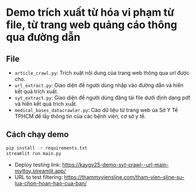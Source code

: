# Demo trích xuất từ hóa vi phạm từ file, từ trang web quảng cáo thông qua đường dẫn
## File
- `article_crawl.py`: Trích xuật nội dung của trang web thông qua url được cho.
- `url_extract.py`: Giao diện để người dùng nhập vào đường dẫn và hiển kết quả trích xuất.
- `syt_extract.py`: Giao diện để người dùng đăng tải file dưới định dạng pdf và hiển kết quả trích xuất.
- `medical_bases_datacrawler.py`: Cào dữ liệu từ trang web ủa Sở Y Tế TPHCM để lấy thông tin của các bệnh viện, cơ sở y tế.
## Cách chạy demo
```bash
pip install -r requirements.txt
streamlit run main.py
```

- Deploy testing link: https://kaygv25-demo-syt-crawl--url-main-myttoy.streamlit.app/
- URL to test filtering: https://thammyviensline.com/tham-vien-sline-su-lua-chon-hoan-hao-cua-ban/